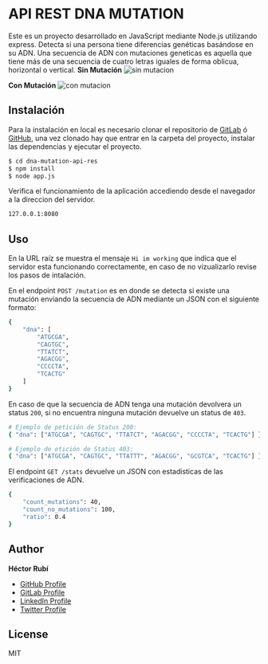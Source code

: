 # API REST DNA MUTATION

Este es un proyecto desarrollado en JavaScript mediante Node.js utilizando express. Detecta si una persona tiene diferencias genéticas basándose en su ADN.
Una secuencia de ADN con mutaciones geneticas es aquella que tiene más de una secuencia de cuatro letras iguales de forma oblicua, horizontal o vertical.
**Sin Mutación**
![sin mutacion](https://firebasestorage.googleapis.com/v0/b/platzi-store-fc265.appspot.com/o/images%2Fsin-mutacion.PNG?alt=media&token=dec68c16-6090-445e-abcb-dc0fe915b73b "Sin mutacion")

**Con Mutación**
![con mutacion](https://firebasestorage.googleapis.com/v0/b/platzi-store-fc265.appspot.com/o/images%2Fcon-mutacion.PNG?alt=media&token=d1121f24-ee59-4239-a863-b7a72f4e0d84 "Con mutacion")

## Instalación
Para la instalación en local es necesario clonar el repositorio de [GitLab](https://gitlab.com/HectorRubi/dna-mutation-api-res) ó [GitHub](https://github.com/HectorRubi/dna-mutation-api-res), una vez clonado hay que entrar en la carpeta del proyecto, instalar las dependencias y ejecutar el proyecto.
```sh
$ cd dna-mutation-api-res
$ npm install
$ node app.js
```
Verifica el funcionamiento de la aplicación accediendo desde el navegador a la direccion del servidor.
```sh
127.0.0.1:8080
```

## Uso
En la URL raíz se muestra el mensaje `Hi im working` que indica que el servidor esta funcionando correctamente, en caso de no vizualizarlo revise los pasos de intalación.

En el endpoint `POST /mutation` es en donde se detecta si existe una mutación enviando la secuencia de ADN mediante un JSON con el siguiente formato:
```sh
{
    "dna": [
        "ATGCGA",
        "CAGTGC",
        "TTATCT",
        "AGACGG",
        "CCCCTA",
        "TCACTG"
    ]
}
```
En caso de que la secuencia de ADN tenga una mutación devolvera un status `200`, si no encuentra ninguna mutación devuelve un status de `403`.

```sh
# Ejemplo de petición de Status 200:
{ "dna": ["ATGCGA", "CAGTGC", "TTATCT", "AGACGG", "CCCCTA", "TCACTG"] }

# Ejemplo de etición de Status 403:
{ "dna": ["ATGCGA", "CAGTGC", "TTATTT", "AGACGG", "GCGTCA", "TCACTG"] }
```

El endpoint `GET /stats` devuelve un JSON con estadisticas de las verificaciones de ADN.
```sh
{
    "count_mutations": 40,
    "count_no_mutations": 100,
    "ratio": 0.4
}
```

## Author
**Héctor Rubí**
* [GitHub Profile](https://github.com/HectorRubi)
* [GitLab Profile](https://gitlab.com/HectorRubi)
* [LinkedIn Profile](https://linkedin.com/in/hector-rubi-garcia)
* [Twitter Profile](https://twitter.com/HectorRubiDev)

## License
MIT
